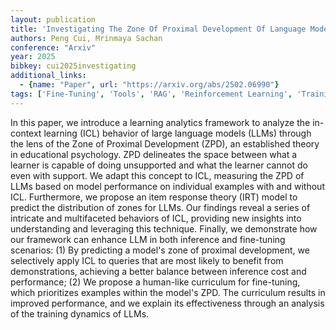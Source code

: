```yaml
---
layout: publication
title: 'Investigating The Zone Of Proximal Development Of Language Models For In-context Learning'
authors: Peng Cui, Mrinmaya Sachan
conference: "Arxiv"
year: 2025
bibkey: cui2025investigating
additional_links:
  - {name: "Paper", url: "https://arxiv.org/abs/2502.06990"}
tags: ['Fine-Tuning', 'Tools', 'RAG', 'Reinforcement Learning', 'Training Techniques', 'Pretraining Methods', 'Prompting', 'In-Context Learning']
---
```

In this paper, we introduce a learning analytics framework to analyze the
in-context learning (ICL) behavior of large language models (LLMs) through the
lens of the Zone of Proximal Development (ZPD), an established theory in
educational psychology. ZPD delineates the space between what a learner is
capable of doing unsupported and what the learner cannot do even with support.
We adapt this concept to ICL, measuring the ZPD of LLMs based on model
performance on individual examples with and without ICL. Furthermore, we
propose an item response theory (IRT) model to predict the distribution of
zones for LLMs. Our findings reveal a series of intricate and multifaceted
behaviors of ICL, providing new insights into understanding and leveraging this
technique. Finally, we demonstrate how our framework can enhance LLM in both
inference and fine-tuning scenarios: (1) By predicting a model's zone of
proximal development, we selectively apply ICL to queries that are most likely
to benefit from demonstrations, achieving a better balance between inference
cost and performance; (2) We propose a human-like curriculum for fine-tuning,
which prioritizes examples within the model's ZPD. The curriculum results in
improved performance, and we explain its effectiveness through an analysis of
the training dynamics of LLMs.
